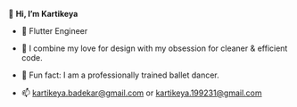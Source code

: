  👋 <b> Hi, I’m Kartikeya </b>
- 👀 Flutter Engineer 
- 💞️ I combine my love for design with my obsession for cleaner & efficient code.
- 🐒 Fun fact: I am a professionally trained ballet dancer.

- 📫 kartikeya.badekar@gmail.com or kartikeya.199231@gmail.com

<!---
kartikeyaa-k/kartikeyaa-k is a ✨ special ✨ repository because its `README.md` (this file) appears on your GitHub profile.
You can click the Preview link to take a look at your changes.
--->
